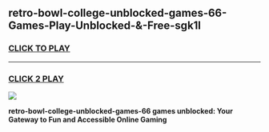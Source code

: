 
## retro-bowl-college-unblocked-games-66-Games-Play-Unblocked-&-Free-sgk1l
<h3>
<a href="https://premium76.site?title=retro-bowl-college-unblocked-games-66&ref=24A">CLICK TO PLAY</a></h3>
<hr>

<h3>
<a href="https://premium76.site?title=retro-bowl-college-unblocked-games-66&ref=24A">CLICK 2 PLAY</a>
  
</h3>

<a href="https://premium76.site?title=retro-bowl-college-unblocked-games-66&ref=24A"><img src="https://clearcache.store/games.png"></a>


**retro-bowl-college-unblocked-games-66 games unblocked: Your Gateway to Fun and Accessible Online Gaming**
